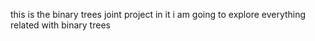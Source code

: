 this is the binary trees joint project in it i am going to explore everything related with binary trees

